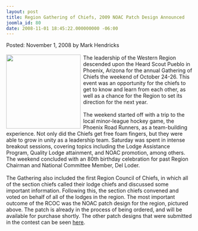 ```yaml
---
layout: post
title: Region Gathering of Chiefs, 2009 NOAC Patch Design Announced
joomla_id: 80
date: 2008-11-01 18:45:22.000000000 -06:00
---
```

Posted: November 1, 2008 by Mark Hendricks<br/><br/>
<img src=images/2009noacpatch.jpg width=200 height=199 align=left style=padding-right:4px;padding-bottom:4px>
The leadership of the Western Region descended upon the Heard Scout Pueblo in Phoenix, Arizona for the annual Gathering of Chiefs the weekend of October 24-26. This event was an opportunity for the chiefs to get to know and learn from each other, as well as a chance for the Region to set its direction for the next year.
<br/><br/>
The weekend started off with a trip to the local minor-league hockey game, the Phoenix Road Runners, as a team-building experience. Not only did the Chiefs get free foam fingers, but they were able to grow in unity as a leadership team. Saturday was spent in intense breakout sessions, covering topics including the Lodge Assistance Program, Quality Lodge attainment, and NOAC promotion, among others. The weekend concluded with an 80th birthday celebration for past Region Chairman and National Committee Member, Del Loder.
<br/><br/>
The Gathering also included the first Region Council of Chiefs, in which all of the section chiefs called their lodge chiefs and discussed some important information. Following this, the section chiefs convened and voted on behalf of all of the lodges in the region. The most important outcome of the RCOC was the NOAC patch design for the region, pictured above. The patch is already in the process of being ordered, and will be available for purchase shortly. The other patch designs that were submitted in the contest can be seen <a href=http://western.oa-bsa.org/leadership/patchcontest/>here</a>.
